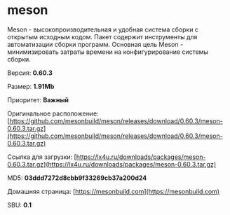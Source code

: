 # meson

Meson - высокопроизводительная и удобная система сборки с открытым исходным кодом. Пакет содержит инструменты для автоматизации сборки программ. Основная цель Meson - минимизировать затраты времени на конфигурирование системы сборки.

Версия: **0.60.3**

Размер: **1.91Mb**

Приоритет: **Важный**

Оригинальное расположение: [https://github.com/mesonbuild/meson/releases/download/0.60.3/meson-0.60.3.tar.gz](https://github.com/mesonbuild/meson/releases/download/0.60.3/meson-0.60.3.tar.gz)

Ссылка для загрузки: [https://lx4u.ru/downloads/packages/meson-0.60.3.tar.gz](https://lx4u.ru/downloads/packages/meson-0.60.3.tar.gz)

MD5: **03ddd7272d8cbb9f33269cb37a200d24**

Домашняя страница: [https://mesonbuild.com](https://mesonbuild.com)

SBU: **0.1**